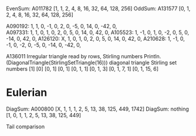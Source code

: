 EvenSum:   A011782 [1, 1, 2, 4, 8, 16, 32, 64, 128, 256]
OddSum:    A131577 [0, 1, 2, 4, 8, 16, 32, 64, 128, 256]

A090192: 1,  1, 0, -1, 0,  2, 0, -5, 0,  14,  0, -42, 0,  
A097331: 1,  1, 0,  1, 0,  2, 0,  5, 0,  14,  0,  42, 0,
A105523: 1, -1, 0,  1, 0, -2, 0,  5, 0, -14,  0,  42, 0,
A126120: X,  1, 0,  1, 0,  2, 0,  5, 0,  14,  0,  42, 0,
A210628: 1, -1, 0, -1, 0, -2, 0, -5, 0, -14,  0, -42, 0,

A136011	Irregular triangle read by rows, Stirling numbers 
Println.(DiagonalTriangle(StirlingSetTriangle(16)))
diagonal triangle Stirling set numbers 
[1]
[0]
[0, 1]
[0, 1]
[0, 1, 1]
[0, 1, 3]
[0, 1, 7, 1]
[0, 1, 15, 6]

# Eulerian
DiagSum:   A000800 [X, 1, 1, 1, 2, 5, 13, 38, 125, 449, 1742]
DiagSum:   nothing [1, 0, 1, 1, 2, 5, 13, 38, 125, 449]

Tail comparison
